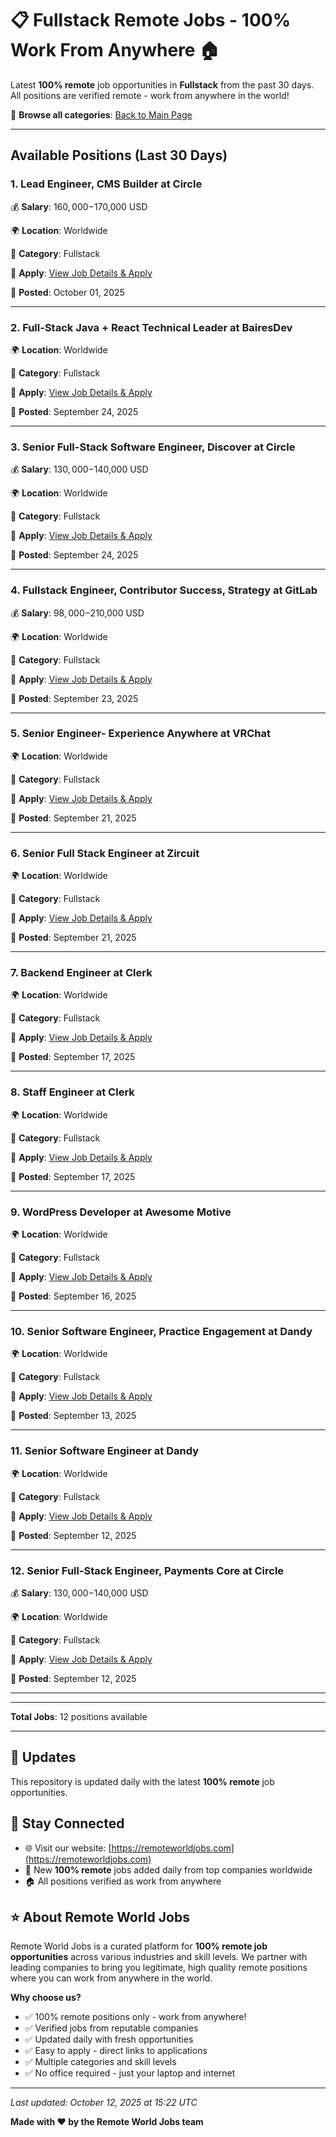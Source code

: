 # 📋 Fullstack Remote Jobs - 100% Work From Anywhere 🏠

Latest **100% remote** job opportunities in **Fullstack** from the past 30 days. All positions are verified remote - work from anywhere in the world!

🔗 **Browse all categories**: [Back to Main Page](README.md)

---

## Available Positions (Last 30 Days)

### 1. Lead Engineer, CMS Builder at Circle

💰 **Salary**: $160,000-$170,000 USD

🌍 **Location**: Worldwide

📍 **Category**: Fullstack

🔗 **Apply**: [View Job Details & Apply](https://remoteworldjobs.com/lead-engineer-cms-builder-circle)

📅 **Posted**: October 01, 2025

---

### 2. Full-Stack Java + React Technical Leader at BairesDev

🌍 **Location**: Worldwide

📍 **Category**: Fullstack

🔗 **Apply**: [View Job Details & Apply](https://remoteworldjobs.com/full-stack-java-react-technical-leader-remote-bairesdev)

📅 **Posted**: September 24, 2025

---

### 3. Senior Full-Stack Software Engineer, Discover at Circle

💰 **Salary**: $130,000-$140,000 USD

🌍 **Location**: Worldwide

📍 **Category**: Fullstack

🔗 **Apply**: [View Job Details & Apply](https://remoteworldjobs.com/senior-full-stack-software-engineer-discover-circle)

📅 **Posted**: September 24, 2025

---

### 4. Fullstack Engineer, Contributor Success, Strategy at GitLab

💰 **Salary**: $98,000-$210,000 USD

🌍 **Location**: Worldwide

📍 **Category**: Fullstack

🔗 **Apply**: [View Job Details & Apply](https://remoteworldjobs.com/fullstack-engineer-contributor-success-strategy-gitlab)

📅 **Posted**: September 23, 2025

---

### 5. Senior Engineer- Experience Anywhere at VRChat

🌍 **Location**: Worldwide

📍 **Category**: Fullstack

🔗 **Apply**: [View Job Details & Apply](https://remoteworldjobs.com/senior-engineer-experience-anywhere-vrchat)

📅 **Posted**: September 21, 2025

---

### 6. Senior Full Stack Engineer at Zircuit

🌍 **Location**: Worldwide

📍 **Category**: Fullstack

🔗 **Apply**: [View Job Details & Apply](https://remoteworldjobs.com/senior-full-stack-engineer-zircuit)

📅 **Posted**: September 21, 2025

---

### 7. Backend Engineer at Clerk

🌍 **Location**: Worldwide

📍 **Category**: Fullstack

🔗 **Apply**: [View Job Details & Apply](https://remoteworldjobs.com/backend-engineer-clerk)

📅 **Posted**: September 17, 2025

---

### 8. Staff Engineer at Clerk

🌍 **Location**: Worldwide

📍 **Category**: Fullstack

🔗 **Apply**: [View Job Details & Apply](https://remoteworldjobs.com/staff-engineer-clerk)

📅 **Posted**: September 17, 2025

---

### 9. WordPress Developer at Awesome Motive

🌍 **Location**: Worldwide

📍 **Category**: Fullstack

🔗 **Apply**: [View Job Details & Apply](https://remoteworldjobs.com/wordpress-developer-awesome-motive)

📅 **Posted**: September 16, 2025

---

### 10. Senior Software Engineer, Practice Engagement at Dandy

🌍 **Location**: Worldwide

📍 **Category**: Fullstack

🔗 **Apply**: [View Job Details & Apply](https://remoteworldjobs.com/senior-software-engineer-practice-engagement-dandy)

📅 **Posted**: September 13, 2025

---

### 11. Senior Software Engineer at Dandy

🌍 **Location**: Worldwide

📍 **Category**: Fullstack

🔗 **Apply**: [View Job Details & Apply](https://remoteworldjobs.com/senior-software-engineer-dandy)

📅 **Posted**: September 12, 2025

---

### 12. Senior Full-Stack Engineer, Payments Core at Circle

💰 **Salary**: $130,000-$140,000 USD

🌍 **Location**: Worldwide

📍 **Category**: Fullstack

🔗 **Apply**: [View Job Details & Apply](https://remoteworldjobs.com/senior-full-stack-engineer-payments-core-circle)

📅 **Posted**: September 12, 2025

---


---

**Total Jobs**: 12 positions available

---

## 🔄 Updates

This repository is updated daily with the latest **100% remote** job opportunities.

## 📧 Stay Connected

- 🌐 Visit our website: [https://remoteworldjobs.com](https://remoteworldjobs.com)
- 💼 New **100% remote** jobs added daily from top companies worldwide
- 🏠 All positions verified as work from anywhere

## ⭐ About Remote World Jobs

Remote World Jobs is a curated platform for **100% remote job opportunities** across various industries and skill levels. We partner with leading companies to bring you legitimate, high quality remote positions where you can work from anywhere in the world.

**Why choose us?**
- ✅ 100% remote positions only - work from anywhere!
- ✅ Verified jobs from reputable companies
- ✅ Updated daily with fresh opportunities
- ✅ Easy to apply - direct links to applications
- ✅ Multiple categories and skill levels
- ✅ No office required - just your laptop and internet

---

_Last updated: October 12, 2025 at 15:22 UTC_

**Made with ❤️ by the Remote World Jobs team**
